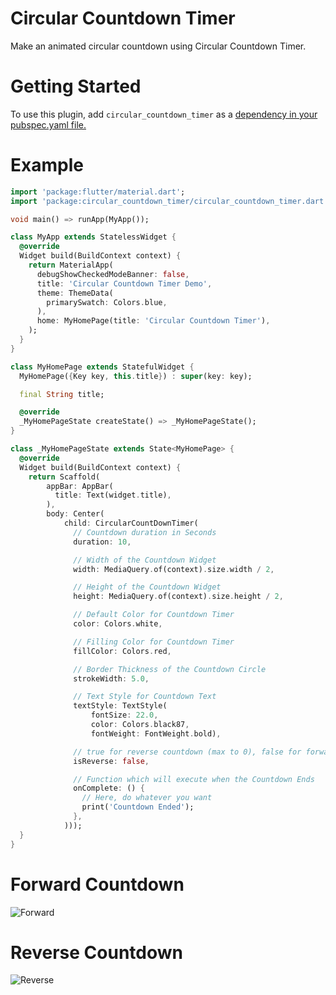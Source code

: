 # Circular Countdown Timer

Make an animated circular countdown using Circular Countdown Timer.

# Getting Started

To use this plugin, add `circular_countdown_timer` as a [dependency in your pubspec.yaml file.](https://flutter.dev/docs/development/packages-and-plugins/using-packages)

# Example

```dart
import 'package:flutter/material.dart';
import 'package:circular_countdown_timer/circular_countdown_timer.dart';

void main() => runApp(MyApp());

class MyApp extends StatelessWidget {
  @override
  Widget build(BuildContext context) {
    return MaterialApp(
      debugShowCheckedModeBanner: false,
      title: 'Circular Countdown Timer Demo',
      theme: ThemeData(
        primarySwatch: Colors.blue,
      ),
      home: MyHomePage(title: 'Circular Countdown Timer'),
    );
  }
}

class MyHomePage extends StatefulWidget {
  MyHomePage({Key key, this.title}) : super(key: key);

  final String title;

  @override
  _MyHomePageState createState() => _MyHomePageState();
}

class _MyHomePageState extends State<MyHomePage> {
  @override
  Widget build(BuildContext context) {
    return Scaffold(
        appBar: AppBar(
          title: Text(widget.title),
        ),
        body: Center(
            child: CircularCountDownTimer(
              // Countdown duration in Seconds
              duration: 10,

              // Width of the Countdown Widget
              width: MediaQuery.of(context).size.width / 2,

              // Height of the Countdown Widget
              height: MediaQuery.of(context).size.height / 2,

              // Default Color for Countdown Timer
              color: Colors.white,

              // Filling Color for Countdown Timer
              fillColor: Colors.red,

              // Border Thickness of the Countdown Circle
              strokeWidth: 5.0,

              // Text Style for Countdown Text
              textStyle: TextStyle(
                  fontSize: 22.0,
                  color: Colors.black87,
                  fontWeight: FontWeight.bold),

              // true for reverse countdown (max to 0), false for forward countdown (0 to max)
              isReverse: false,

              // Function which will execute when the Countdown Ends
              onComplete: () {
                // Here, do whatever you want
                print('Countdown Ended');
              },
            )));
  }
}
```

# Forward Countdown

![Forward](https://user-images.githubusercontent.com/30389103/84040768-79c32780-a9bc-11ea-87ff-4be9b9df945e.gif)


# Reverse Countdown

![Reverse](https://user-images.githubusercontent.com/30389103/84041105-e2aa9f80-a9bc-11ea-9227-eecce39ae8ea.gif)
